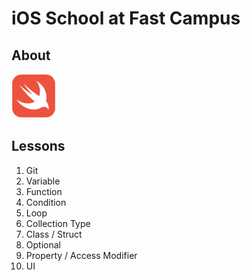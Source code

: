 # iOS School at Fast Campus

## About

[![logo swift](./contents/logo_swift.png)](https://www.swift.org)

## Lessons

1. Git
2. Variable
3. Function
4. Condition
5. Loop
6. Collection Type
7. Class / Struct
8. Optional
9. Property / Access Modifier
10. UI


